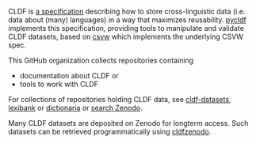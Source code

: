 CLDF is [a specification](https://github.com/cldf/cldf/) describing how to store cross-linguistic data (i.e. data about (many) languages)
in a way that maximizes reusability. [pycldf](https://github.com/cldf/pycldf) implements this specification, providing tools to manipulate and
validate CLDF datasets, based on [csvw](https://github.com/cldf/csvw) which implements the underlying CSVW spec.

This GitHub organization collects repositories containing
- documentation about CLDF or
- tools to work with CLDF

For collections of repositories holding CLDF data, see [cldf-datasets](https://github.com/cldf-datasets), [lexibank](https://github.com/lexibank) or [dictionaria](https://github.com/dictionaria) or [search Zenodo](https://zenodo.org/search?q=keywords%3A%2Fcldf%3A%28Wordlist%7CStructureDataset%29%2F&l=list&p=1&s=10&sort=newest).

Many CLDF datasets are deposited on Zenodo for longterm access. Such datasets can be retrieved programmatically using [cldfzenodo](https://github.com/cldf/cldfzenodo).
